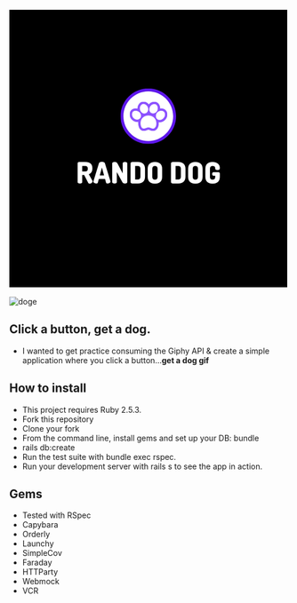 ![rando_dog](app/assets/images/rando.png)

![doge](https://external-content.duckduckgo.com/iu/?u=https%3A%2F%2Ftse1.mm.bing.net%2Fth%3Fid%3DOIP.bLNTfJQPXwfkdvHKdgenJAHaEo%26pid%3DApi&f=1)

## Click a button, get a dog.
<ul>
  <li>I wanted to get practice consuming the Giphy API & create a simple application where you click a button...<strong>get a dog gif</strong></li>
  </ul>
  
## How to install
<ul>
  <li>This project requires Ruby 2.5.3.</li>

<li>Fork this repository</li>
<li>Clone your fork</li>
<li>From the command line, install gems and set up your DB:
bundle</li>
<li>rails db:create</li>
<li>Run the test suite with bundle exec rspec.</li>
<li>Run your development server with rails s to see the app in action.</li>
</ul>

## Gems

<ul>
  <li>Tested with RSpec</li>
  <li>Capybara</li>
  <li>Orderly</li>
  <li>Launchy</li>
  <li>SimpleCov</li>
  <li>Faraday</li>
  <li>HTTParty</li>
  <li>Webmock</li>
  <li>VCR
